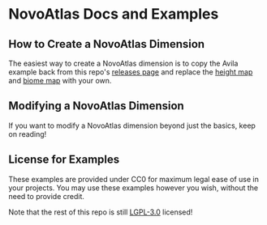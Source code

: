 # NovoAtlas Docs and Examples

## How to Create a NovoAtlas Dimension

The easiest way to create a NovoAtlas dimension is to copy the Avila example back from this repo's [releases page](https://www.github.com/TheDeathlyCow/novoatlas/releases) and replace the [height map](./AvilaExample/data/avila-example/novoatlas/heightmap) and [biome map](./AvilaExample/data/avila-example/novoatlas/biome_map) with your own.

## Modifying a NovoAtlas Dimension

If you want to modify a NovoAtlas dimension beyond just the basics, keep on reading! 

## License for Examples

These examples are provided under CC0 for maximum legal ease of use in your projects. You may use these examples however you wish, without the need to provide credit.

Note that the rest of this repo is still [LGPL-3.0](../LICENSE) licensed! 